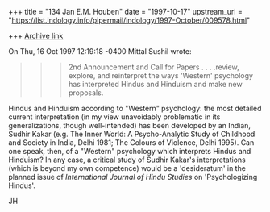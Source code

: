 +++
title = "134 Jan E.M. Houben"
date = "1997-10-17"
upstream_url = "https://list.indology.info/pipermail/indology/1997-October/009578.html"

+++
[Archive link](https://list.indology.info/pipermail/indology/1997-October/009578.html)

On  Thu, 16 Oct 1997 12:19:18 -0400  Mittal Sushil
<mittals at MAGELLAN.UMONTREAL.CA> wrote:

>>> 2nd Announcement and Call for Papers
 . . . .review, explore, and reinterpret the ways 'Western' psychology has
interpreted Hindus and Hinduism and make new proposals.

Hindus and Hinduism according to "Western" psychology: the most detailed
current interpretation (in my view unavoidably problematic in its
generalizations, though well-intended) has been developed by an Indian, Sudhir
Kakar (e.g. The Inner World: A Psycho-Analytic Study of Childhood and Society
in India, Delhi 1981; The Colours of Violence, Delhi 1995). Can one speak,
then, of a "Western" psychology which interprets Hindus and Hinduism? In any
case, a critical study of Sudhir Kakar's interpretations (which is beyond my
own competence) would be a 'desideratum' in the planned issue of _International
Journal of Hindu Studies_ on 'Psychologizing Hindus'.

JH



